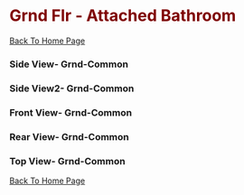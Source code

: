 # <font color="Maroon"> Grnd Flr - Attached Bathroom </font>

[Back To Home Page](../../)

### Side View- Grnd-Common


### Side View2- Grnd-Common


### Front View- Grnd-Common


### Rear View- Grnd-Common

### Top View- Grnd-Common



[Back To Home Page](../../)
